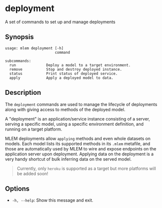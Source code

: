 # deployment

A set of commands to set up and manage deployments

## Synopsis

```usage
usage: mlem deployment [-h]
                       command

subcommands:
  run              Deploy a model to a target environment.
  remove           Stop and destroy deployed instance.
  status           Print status of deployed service.
  apply            Apply a deployed model to data.
```

## Description

The `deployment` commands are used to manage the lifecycle of deployments along
with giving access to methods of the deployed model.

A "deployment" is an application/service instance consisting of a server,
serving a specific model, using a specific environment definition, and running
on a target platform.

MLEM deployments allow `applying` methods and even whole datasets on models.
Each model lists its supported methods in its `.mlem` metafile, and those are
automatically used by MLEM to wire and expose endpoints on the application
server upon deployment. Applying data on the deployment is a very handy shortcut
of bulk inferring data on the served model.

> Currently, only `heroku` is supported as a target but more platforms will be
> added soon!

## Options

- `-h, --help`: Show this message and exit.
